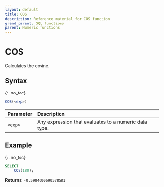 ```yaml
---
layout: default
title: COS
description: Reference material for COS function
grand_parent: SQL functions
parent: Numeric functions
---
```


# COS

Calculates the cosine.

## Syntax
{: .no_toc}

```sql
COS(<exp>)
```

| Parameter | Description                                           |
| :--------- | :----------------------------------------------------- |
| `<exp>`   | Any expression that evaluates to a numeric data type. |

## Example
{: .no_toc}

```sql
SELECT
    COS(180);
```

**Returns**: `-0.5984600690578581`
